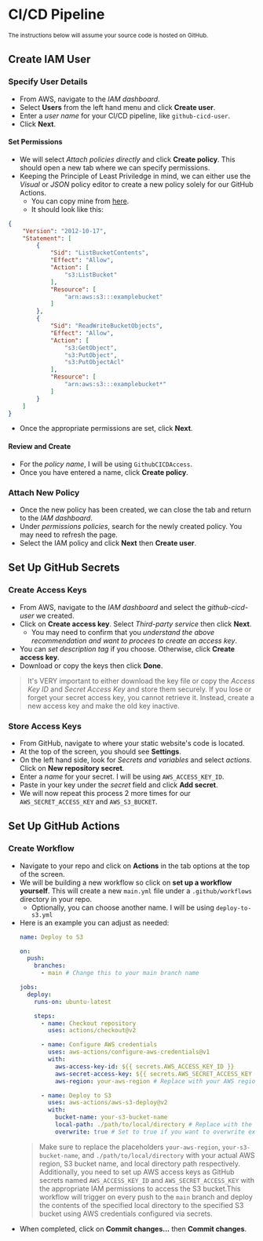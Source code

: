 # CI/CD Pipeline
<sub> The instructions below will assume your source code is hosted on GitHub. </sub>

## Create IAM User
### Specify User Details
- From AWS, navigate to the *IAM dashboard*.
- Select **Users** from the left hand menu and click **Create user**.
- Enter a *user name* for your CI/CD pipeline, like `github-cicd-user`.
- Click **Next**.

#### Set Permissions
- We will select *Attach policies directly* and click **Create policy**. This should open a new tab where we can specify permissions.
- Keeping the Principle of Least Priviledge in mind, we can either use the *Visual* or *JSON* policy editor to create a new policy solely for our GitHub Actions.
  - You can copy mine from [here](../../code/backend/github-cicd-user-policy.json).
  - It should look like this:
```json
{
    "Version": "2012-10-17",
    "Statement": [
        {
            "Sid": "ListBucketContents",
            "Effect": "Allow",
            "Action": [
                "s3:ListBucket"
            ],
            "Resource": [
                "arn:aws:s3:::examplebucket"
            ]
        },
        {
            "Sid": "ReadWriteBucketObjects",
            "Effect": "Allow",
            "Action": [
                "s3:GetObject",
                "s3:PutObject",
                "s3:PutObjectAcl"
            ],
            "Resource": [
                "arn:aws:s3:::examplebucket*"
            ]
        }
    ]
}
```


  
- Once the appropriate permissions are set, click **Next**.
#### Review and Create
- For the *policy name*, I will be using `GithubCICDAccess`.
- Once you have entered a name, click **Create policy**.

### Attach New Policy
- Once the new policy has been created, we can close the tab and return to the *IAM dashboard*.
- Under *permissions policies*, search for the newly created policy. You may need to refresh the page.
- Select the IAM policy and click **Next** then **Create user**.

## Set Up GitHub Secrets

### Create Access Keys
- From AWS, navigate to the *IAM dashboard* and select the *github-cicd-user* we created.
- Click on **Create access key**. Select *Third-party service* then click **Next**.
  - You may need to confirm that you *understand the above recommendation and want to procees to create an access key*.
- You can *set description tag* if you choose. Otherwise, click **Create access key**.
- Download or copy the keys then click **Done**.
> It's VERY important to either download the key file or copy the *Access Key ID* and *Secret Access Key* and store them securely. If you lose or forget your secret access key, you cannot retrieve it. Instead, create a new access key and make the old key inactive.

### Store Access Keys
- From GitHub, navigate to where your static website's code is located.
- At the top of the screen, you should see **Settings**.
- On the left hand side, look for *Secrets and variables* and select *actions*. Click on **New repository secret**.
- Enter a *name* for your secret. I will be using `AWS_ACCESS_KEY_ID`.
- Paste in your key under the *secret* field and click **Add secret**.
- We will now repeat this process 2 more times for our `AWS_SECRET_ACCESS_KEY` and `AWS_S3_BUCKET`.

## Set Up GitHub Actions

### Create Workflow
- Navigate to your repo and click on **Actions** in the tab options at the top of the screen.
- We will be building a new workflow so click on **set up a workflow yourself**. This will create a new `main.yml` file under a `.github/workflows` directory in your repo.
  - Optionally, you can choose another name. I will be using `deploy-to-s3.yml`
- Here is an example you can adjust as needed:
  ```yaml
  name: Deploy to S3
  
  on:
    push:
      branches:
        - main # Change this to your main branch name
  
  jobs:
    deploy:
      runs-on: ubuntu-latest
  
      steps:
        - name: Checkout repository
          uses: actions/checkout@v2
  
        - name: Configure AWS credentials
          uses: aws-actions/configure-aws-credentials@v1
          with:
            aws-access-key-id: ${{ secrets.AWS_ACCESS_KEY_ID }}
            aws-secret-access-key: ${{ secrets.AWS_SECRET_ACCESS_KEY }}
            aws-region: your-aws-region # Replace with your AWS region
  
        - name: Deploy to S3
          uses: aws-actions/aws-s3-deploy@v2
          with:
            bucket-name: your-s3-bucket-name
            local-path: ./path/to/local/directory # Replace with the local directory containing the files you want to deploy
            overwrite: true # Set to true if you want to overwrite existing files in the bucket
  ```
  > Make sure to replace the placeholders `your-aws-region`, `your-s3-bucket-name`, and `./path/to/local/directory` with your actual AWS region, S3 bucket name, and local directory path respectively. Additionally, you need to set up AWS access keys as GitHub secrets named `AWS_ACCESS_KEY_ID` and `AWS_SECRET_ACCESS_KEY` with the appropriate IAM permissions to access the S3 bucket.This workflow will trigger on every push to the `main` branch and deploy the contents of the specified local directory to the specified S3 bucket using AWS credentials configured via secrets.
- When completed, click on **Commit changes...** then **Commit changes**.
